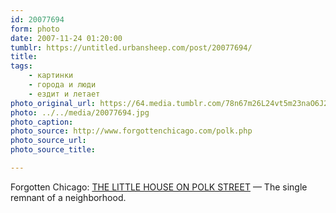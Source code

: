 ```yaml
---
id: 20077694
form: photo
date: 2007-11-24 01:20:00
tumblr: https://untitled.urbansheep.com/post/20077694/
title:
tags:
    - картинки
    - города и люди
    - ездит и летает
photo_original_url: https://64.media.tumblr.com/78n67m26L24vt5m23naO6J2b_400.jpg
photo: ../../media/20077694.jpg
photo_caption:
photo_source: http://www.forgottenchicago.com/polk.php
photo_source_url:
photo_source_title:

---
```


<p>Forgotten Chicago: <a href="http://www.forgottenchicago.com/polk.php">THE LITTLE HOUSE ON POLK STREET</a> — The single remnant of a neighborhood.</p>
